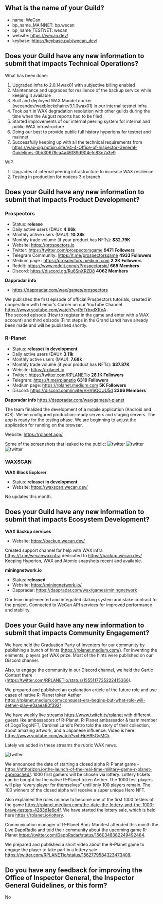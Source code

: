 ## What is the name of your Guild?

* name: WeCan
* bp_name_MAINNET: bp.wecan
* bp_name_TESTNET: wecan
* website: https://wecan.dev/
* keybase: https://keybase.pub/wecan_dev/

## Does your Guild have any new information to submit that impacts Technical Operations?

What has been done:
1. Upgraded infra to 2.0.14wax01 with subjective billing enabled
2. Maintenance and upgrades for resilience of the backup service while keeping it available
3. Built and deployed WAX Mandel docker (wecandev/waxblockchain:v3.1.0wax01) in our internal testnet infra
4. Took part in WAX degradation resolution with other guilds during the time when the August reports had to be filed
5. Started improvements of our internal peering system for internal and public WAX infrastructure
6. Doing our best to provide public full history hyperions for testnet and mainnet
7. Successfully keeping up with all the technical requirements from https://wax-oig.notion.site/v4-4-Office-of-Inspector-General-Guidelines-0bb30678ca4a46f89d904efc83e7a3e9

WIP:
1. Upgrades of internal peering infrastructure to increase WAX resilience
2. Testing in production for nodeos 3.x branch

## Does your Guild have any new information to submit that impacts Product Development?

### Prospectors
* Status: **release**
* Daily active users (DAU): **4.96k**
* Monthly active users (MAU): **10.28k**
* Monthly trade volume (if your product has NFTs): **$32.79K**
* Website: https://prospectors.io
* Twitter: https://twitter.com/prospectorsgame **9471 Followers**
* Telegram Community: https://t.me/prospectorsgame **4933 Followers**
* Medium page : https://prospectors.medium.com **2.2K Followers**
* Reddit: https://www.reddit.com/r/Prospectorsio/ **665 Members**
* Discord: https://discord.gg/Ru6SnXRZD8 **4062 Members**

**Dappradar info**
* https://dappradar.com/wax/games/prospectors

We published the first episode of official Prospectors tutorials, created in cooperation with Lemur's Corner on our YouTube Channel https://www.youtube.com/watch?v=RdTrbxdXKxA .  
The second episode (How to register in the game and enter with a WAX account) and third episode (First steps in the Grand Land) have already been made and will be published shortly.

### R-Planet
* Status: **release/ in development**
* Daily active users (DAU): **3.11k**
* Monthly active users (MAU): **7.68k**
* Monthly trade volume (if your product has NFTs): **$37.87K**
* Website: https://rplanet.io
* Twitter: https://twitter.com/RPLANETio **26.1K Followers**
* Telegram: https://t.me/rplanetio **6319 Followers**
* Medium page: https://rplanet.medium.com **5K Followers**
* Discord: https://discord.com/invite/VHV6QCUU5d **2366 Members**

**Dappradar info**
https://dappradar.com/wax/games/r-planet

The team finalized the development of a mobile application (Android and iOS).
We've configured production-ready servers and staging servers.
The app is ready for the testing phase.
We are beginning to adjust the application for running on the browser.

Website:
https://rplanet.app/

Some of the screenshots that leaked to the public:
![twitter](images/wecan_image17.jpg) ![twitter](images/wecan_image18.jpg) ![twitter](images/wecan_image19.jpg)

### WAXSCAN
**WAX Block Explorer**
* Status: **release/ in development**
* Website: https://waxscan.wecan.dev/

No updates this month.

## Does your Guild have any new information to submit that impacts Ecosystem Development?

**WAX Backup services**
* Website: https://backup.wecan.dev/

Created support channel for help with WAX infra https://t.me/wecanwaxinfra dedicated to https://backup.wecan.dev/
Keeping Hyperion, WAX and Atomic snapshots recent and available.

**miningnetwork.io**
* Status: **released**
* Website: https://miningnetwork.io/
* Dappradar: https://dappradar.com/wax/games/miningnetwork

Our team implemented and integrated staking system and stake contract for the project.
Connected to WeCan API services for improved performance and stability.

## Does your Guild have any new information to submit that impacts Community Engagement?

We have held the Graduation Party of Inventors for our community by publishing a bunch of hints  (https://rplanet.medium.com/). For inventing the elements, players get WAX prize. Most of the hints were published on our Discord channel.

Also, to engage the community in our Discord channel, we held the Gartic Contest there (https://twitter.com/RPLANETio/status/1555117735222415366).

We prepared and published an explanation article of the future role and use cases of native R-Planet token Aether  https://rplanet.medium.com/conquest-era-begins-but-what-role-will-aether-play-e0aaea80f392/ .

We have weekly live streams https://www.twitch.tv/rplanet with different guests like ambassadors of R-Planet.
R-Planet ambassador & team member of DogoTogoNFT, Cardinal Land's Petro told the story of their collection, about amazing artwork, and a Japanese influence. Video is here https://www.youtube.com/watch?v=hHpH95GyMCk.  

 Lately we added in these streams the rubric WAX news.

![twitter](images/wecan_image16.png)

We announced the date of starting a closed alpha R-Planet game - https://nfthorizon.io/the-launch-of-the-real-time-military-game-r-planet-approached/.
1000 first gamers will be chosen via lottery. Lottery tickets can be bought for the native R-Planet token Aether. The 1000 test players will play “every player for themselves” until only 100 players remain. The 100 winners of the closed alpha will receive a super unique Hero NFT.

Also explained the rules on how to become one of the first 1000 testers of the game https://rplanet.medium.com/the-date-the-lottery-and-the-1000-brave-testers-4283d1e6c4f. We have started  the lottery sale, which is held here https://rplanet.io/lottery.

Communication manager of R-Planet Bonz Manifest attended this month the Live DappRadio and told their community about the upcoming game R-Planet https://twitter.com/DappRadar/status/1560348382249492484.

We prepared and published a short video about the R-Planet game to engage the player to take part in a lottery sale https://twitter.com/RPLANETio/status/1562779584323473408.

## Do you have any feedback for improving the Office of Inspector General, the Inspector General Guidelines, or this form?

No
